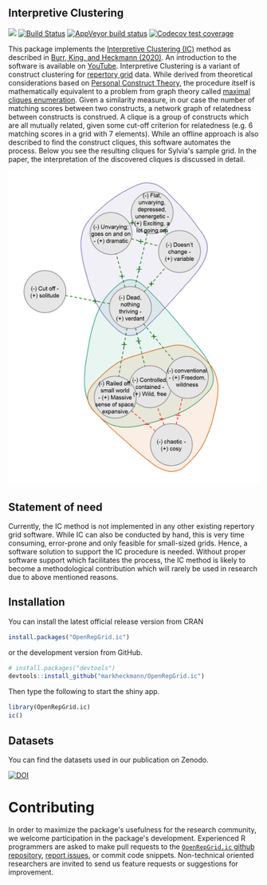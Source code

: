 ## Interpretive Clustering

[![](https://www.r-pkg.org/badges/version/OpenRepGrid.ic?color=success)](https://cran.r-project.org/package=OpenRepGrid.ic)
[![Build Status](https://travis-ci.org/markheckmann/OpenRepGrid.ic.svg?branch=master)](https://travis-ci.org/markheckmann/OpenRepGrid.ic)
[![AppVeyor build status](https://ci.appveyor.com/api/projects/status/github/markheckmann/OpenRepGrid.ic?branch=master&svg=true)](https://ci.appveyor.com/project/markheckmann/OpenRepGrid.ic)
[![Codecov test coverage](https://codecov.io/gh/markheckmann/OpenRepGrid.ic/branch/master/graph/badge.svg)](https://codecov.io/gh/markheckmann/OpenRepGrid.ic?branch=master)


This package implements the [Interpretive Clustering (IC)](https://doi.org/10.1080/14780887.2020.1794088) 
method as described in [Burr, King, and Heckmann (2020)](https://doi.org/10.1080/14780887.2020.1794088).
An introduction to the software is available on [YouTube](https://youtu.be/f9oINYA22Rc).
Interpretive Clustering is a variant of construct clustering for [repertory grid](https://en.wikipedia.org/wiki/Repertory_grid)
data. While derived from theoretical considerations based on [Personal Construct Theory](https://en.wikipedia.org/wiki/Personal_construct_theory), the procedure itself is mathematically equivalent to a problem from graph theory called [maximal cliques enumeration](https://en.wikipedia.org/wiki/Clique_problem#Listing_all_maximal_cliques). 
Given a similarity measure, in our case the number of matching scores between
two constructs, a network graph of relatedness between constructs is construed.
A clique is a group of constructs which are all mutually related, given some
cut-off criterion for relatedness (e.g. 6 matching scores in a grid with 7
elements). While an offline approach is also described to find the construct
cliques, this software automates the process. Below you see the resulting
cliques for Sylvia's sample grid. In the paper, the interpretation of the
discovered cliques is discussed in detail.
                       
![example](inst/shiny/www/sylvia_cliques.png "Construct cliques for Sylvias's grid")


## Statement of need 

Currently, the IC method is not implemented in any other existing repertory grid
software. While IC can also be conducted by hand, this is very time consuming,
error-prone and only feasible for small-sized grids. Hence, a software solution
to support the IC procedure is needed. Without proper software support which
facilitates the process, the IC method is likely to become a methodological
contribution which will rarely be used in research due to above mentioned
reasons.



## Installation

You can install the latest official release version from CRAN

``` r
install.packages("OpenRepGrid.ic")
```

or the development version from GitHub.

``` r
# install.packages("devtools")
devtools::install_github("markheckmann/OpenRepGrid.ic")
```

Then type the following to start the shiny app.

```r
library(OpenRepGrid.ic)
ic()
``` 


## Datasets

You can find the datasets used in our publication on Zenodo.

[![DOI](https://zenodo.org/badge/DOI/10.5281/zenodo.3629868.svg)](https://doi.org/10.5281/zenodo.3629868)


# Contributing

In order to maximize the package's usefulness for the research community, we
welcome participation in the package's development. Experienced R programmers
are asked to make pull requests to the [`OpenRepGrid.ic` github repository](https://github.com/markheckmann/OpenRepGrid.ic), [report issues](https://github.com/markheckmann/OpenRepGrid.ic/issues), or commit code
snippets. Non-technical oriented researchers are invited to send us feature
requests or suggestions for improvement.

